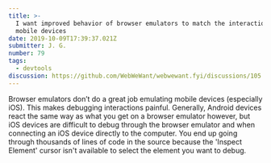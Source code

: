 ```yaml
---
title: >-
  I want improved behavior of browser emulators to match the interaction on
  mobile devices
date: 2019-10-09T17:39:37.021Z
submitter: J. G.
number: 79
tags:
  - devtools
discussion: https://github.com/WebWeWant/webwewant.fyi/discussions/105
---
```

Browser emulators don’t do a great job emulating mobile devices (especially iOS). This makes debugging interactions painful. Generally, Android devices react the same way as what you get on a browser emulator however, but iOS devices are difficult to debug through the browser emulator and when connecting an iOS device directly to the computer. You end up going through thousands of lines of code in the source because the 'Inspect Element' cursor isn't available to select the element you want to debug.
